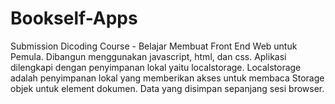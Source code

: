 # Bookself-Apps
Submission Dicoding Course - Belajar Membuat Front End Web untuk Pemula. Dibangun menggunakan javascript, html, dan css. Aplikasi dilengkapi dengan penyimpanan lokal yaitu localstorage. Localstorage adalah penyimpanan lokal yang memberikan akses untuk membaca Storage objek untuk element dokumen. Data yang disimpan sepanjang sesi browser. 
